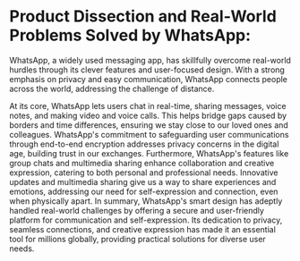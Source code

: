 # Product Dissection and Real-World Problems Solved by WhatsApp:

WhatsApp, a widely used messaging app, has skillfully overcome real-world hurdles through its clever features and user-focused design. With a strong emphasis on privacy and easy communication, WhatsApp connects people across the world, addressing the challenge of distance.

At its core, WhatsApp lets users chat in real-time, sharing messages, voice notes, and making video and voice calls. This helps bridge gaps caused by borders and time differences, ensuring we stay close to our loved ones and colleagues.
WhatsApp's commitment to safeguarding user communications through end-to-end encryption addresses privacy concerns in the digital age, building trust in our exchanges.
Furthermore, WhatsApp's features like group chats and multimedia sharing enhance collaboration and creative expression, catering to both personal and professional needs.
Innovative updates and multimedia sharing give us a way to share experiences and emotions, addressing our need for self-expression and connection, even when physically apart.
In summary, WhatsApp's smart design has adeptly handled real-world challenges by offering a secure and user-friendly platform for communication and self-expression. Its dedication to privacy, seamless connections, and creative expression has made it an essential tool for millions globally, providing practical solutions for diverse user needs.
